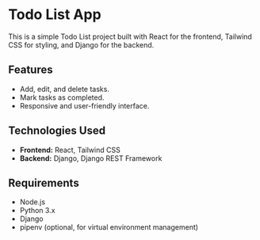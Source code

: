 # Todo List App

This is a simple Todo List project built with React for the frontend, Tailwind CSS for styling, and Django for the backend.

## Features

- Add, edit, and delete tasks.
- Mark tasks as completed.
- Responsive and user-friendly interface.

## Technologies Used

- **Frontend:** React, Tailwind CSS
- **Backend:** Django, Django REST Framework

## Requirements

- Node.js
- Python 3.x
- Django
- pipenv (optional, for virtual environment management)
